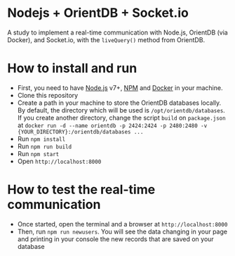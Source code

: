 # Nodejs + OrientDB + Socket.io

A study to implement a real-time communication with Node.js, OrientDB (via Docker), and Socket.io, with the `liveQuery()` method from OrientDB.


# How to install and run
* First, you need to have [Node.js](http://nodejs.org/) v7+, [NPM](https://www.npmjs.com/) and [Docker](https://www.docker.com/) in your machine.
* Clone this repository 
* Create a path in your machine to store the OrientDB databases locally. By default, the directory which will be used is `/opt/orientdb/databases`. If you create another directory, change the script `build` on `package.json` at `docker run -d --name orientdb -p 2424:2424 -p 2480:2480 -v {YOUR_DIRECTORY}:/orientdb/databases ...` 
* Run `npm install`
* Run `npm run build`
* Run `npm start`
* Open `http://localhost:8000`

# How to test the real-time communication
* Once started, open the terminal and a browser at `http://localhost:8000`
* Then, run `npm run newusers`. You will see the data changing in your page and printing in your console the new records that are saved on your database  
